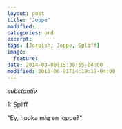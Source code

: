 ```yaml
---
layout: post
title: "Joppe"
modified:
categories: ord
excerpt:
tags: [Jorpish, Joppe, Spliff]
image:
  feature:
date: 2014-08-08T15:39:55-04:00
modified: 2016-06-01T14:19:19-04:00
---
```


*substantiv*

1: Spliff

"Ey, hooka mig en joppe?"
